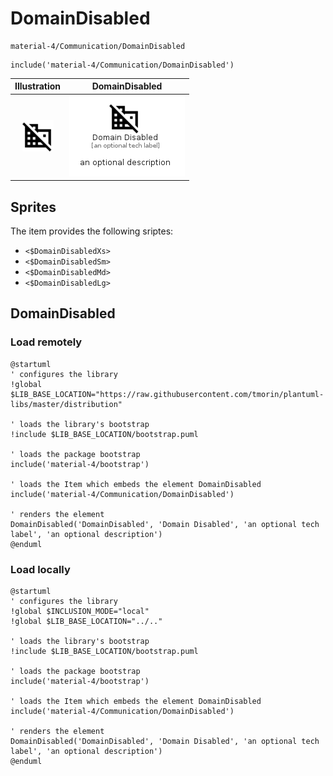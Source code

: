 # DomainDisabled


```text
material-4/Communication/DomainDisabled
```

```text
include('material-4/Communication/DomainDisabled')
```



| Illustration | DomainDisabled |
| :---: | :---: |
| ![illustration for Illustration](../../material-4/Communication/DomainDisabled.png) | ![illustration for DomainDisabled](../../material-4/Communication/DomainDisabled.Local.png) |



## Sprites
The item provides the following sriptes:

- `<$DomainDisabledXs>`
- `<$DomainDisabledSm>`
- `<$DomainDisabledMd>`
- `<$DomainDisabledLg>`





## DomainDisabled

### Load remotely
```plantuml
@startuml
' configures the library
!global $LIB_BASE_LOCATION="https://raw.githubusercontent.com/tmorin/plantuml-libs/master/distribution"

' loads the library's bootstrap
!include $LIB_BASE_LOCATION/bootstrap.puml

' loads the package bootstrap
include('material-4/bootstrap')

' loads the Item which embeds the element DomainDisabled
include('material-4/Communication/DomainDisabled')

' renders the element
DomainDisabled('DomainDisabled', 'Domain Disabled', 'an optional tech label', 'an optional description')
@enduml
```

### Load locally
```plantuml
@startuml
' configures the library
!global $INCLUSION_MODE="local"
!global $LIB_BASE_LOCATION="../.."

' loads the library's bootstrap
!include $LIB_BASE_LOCATION/bootstrap.puml

' loads the package bootstrap
include('material-4/bootstrap')

' loads the Item which embeds the element DomainDisabled
include('material-4/Communication/DomainDisabled')

' renders the element
DomainDisabled('DomainDisabled', 'Domain Disabled', 'an optional tech label', 'an optional description')
@enduml
```

